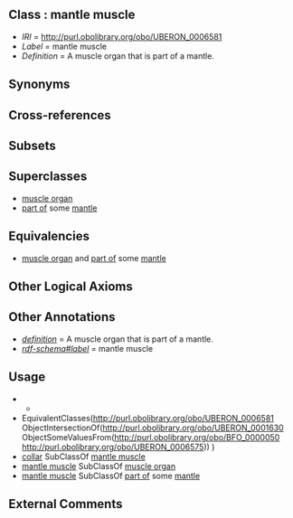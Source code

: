 
## Class : mantle muscle

 * *IRI* = http://purl.obolibrary.org/obo/UBERON_0006581
 * *Label* = mantle muscle
 * *Definition* = A muscle organ that is part of a mantle.

## Synonyms


## Cross-references


## Subsets


## Superclasses

 * [muscle organ](../../UBERON/30/UBERON_0001630.md)
 * [part of](../../BFO/50/BFO_0000050.md) some [mantle](../../UBERON/75/UBERON_0006575.md)

## Equivalencies

 * [muscle organ](../../UBERON/30/UBERON_0001630.md) and [part of](../../BFO/50/BFO_0000050.md) some [mantle](../../UBERON/75/UBERON_0006575.md)

## Other Logical Axioms


## Other Annotations

 * *[definition](../../IAO/15/IAO_0000115.md)* = A muscle organ that is part of a mantle.
 * *[rdf-schema#label](../../el/rdf-schema#label.md)* = mantle muscle

## Usage

 * -
 * EquivalentClasses(<http://purl.obolibrary.org/obo/UBERON_0006581> ObjectIntersectionOf(<http://purl.obolibrary.org/obo/UBERON_0001630> ObjectSomeValuesFrom(<http://purl.obolibrary.org/obo/BFO_0000050> <http://purl.obolibrary.org/obo/UBERON_0006575>)) )
 * [collar](../../CEPH/68/CEPH_0000068.md) SubClassOf [mantle muscle](../../UBERON/81/UBERON_0006581.md)
 * [mantle muscle](../../UBERON/81/UBERON_0006581.md) SubClassOf [muscle organ](../../UBERON/30/UBERON_0001630.md)
 * [mantle muscle](../../UBERON/81/UBERON_0006581.md) SubClassOf [part of](../../BFO/50/BFO_0000050.md) some [mantle](../../UBERON/75/UBERON_0006575.md)

## External Comments

